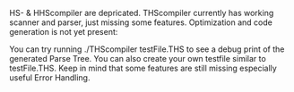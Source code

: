 HS- & HHScompiler are depricated. 
THScompiler currently has working scanner and parser, just missing some features.
Optimization and code generation is not yet present:

You can try running ./THScompiler testFile.THS to see a debug print of the generated Parse Tree.
You can also create your own testfile similar to testFile.THS. Keep in mind that some features are still missing especially useful Error Handling.
